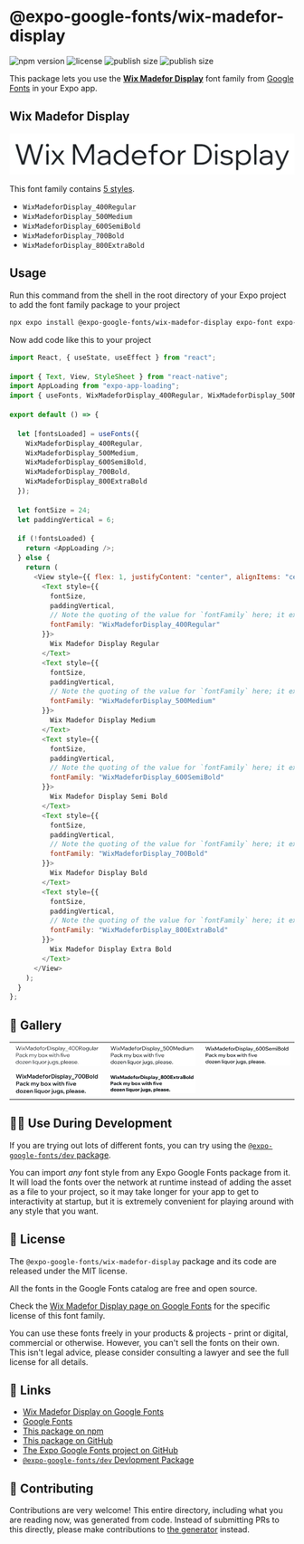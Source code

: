# @expo-google-fonts/wix-madefor-display

![npm version](https://flat.badgen.net/npm/v/@expo-google-fonts/wix-madefor-display)
![license](https://flat.badgen.net/github/license/expo/google-fonts)
![publish size](https://flat.badgen.net/packagephobia/install/@expo-google-fonts/wix-madefor-display)
![publish size](https://flat.badgen.net/packagephobia/publish/@expo-google-fonts/wix-madefor-display)

This package lets you use the [**Wix Madefor Display**](https://fonts.google.com/specimen/Wix+Madefor+Display) font family from [Google Fonts](https://fonts.google.com/) in your Expo app.

## Wix Madefor Display

![Wix Madefor Display](./font-family.png)

This font family contains [5 styles](#-gallery).

- `WixMadeforDisplay_400Regular`
- `WixMadeforDisplay_500Medium`
- `WixMadeforDisplay_600SemiBold`
- `WixMadeforDisplay_700Bold`
- `WixMadeforDisplay_800ExtraBold`

## Usage

Run this command from the shell in the root directory of your Expo project to add the font family package to your project

```sh
npx expo install @expo-google-fonts/wix-madefor-display expo-font expo-app-loading
```

Now add code like this to your project

```js
import React, { useState, useEffect } from "react";

import { Text, View, StyleSheet } from "react-native";
import AppLoading from "expo-app-loading";
import { useFonts, WixMadeforDisplay_400Regular, WixMadeforDisplay_500Medium, WixMadeforDisplay_600SemiBold, WixMadeforDisplay_700Bold, WixMadeforDisplay_800ExtraBold } from '@expo-google-fonts/wix-madefor-display';

export default () => {

  let [fontsLoaded] = useFonts({
    WixMadeforDisplay_400Regular, 
    WixMadeforDisplay_500Medium, 
    WixMadeforDisplay_600SemiBold, 
    WixMadeforDisplay_700Bold, 
    WixMadeforDisplay_800ExtraBold
  });

  let fontSize = 24;
  let paddingVertical = 6;

  if (!fontsLoaded) {
    return <AppLoading />;
  } else {
    return (
      <View style={{ flex: 1, justifyContent: "center", alignItems: "center" }}>
        <Text style={{
          fontSize,
          paddingVertical,
          // Note the quoting of the value for `fontFamily` here; it expects a string!
          fontFamily: "WixMadeforDisplay_400Regular"
        }}>
          Wix Madefor Display Regular
        </Text>
        <Text style={{
          fontSize,
          paddingVertical,
          // Note the quoting of the value for `fontFamily` here; it expects a string!
          fontFamily: "WixMadeforDisplay_500Medium"
        }}>
          Wix Madefor Display Medium
        </Text>
        <Text style={{
          fontSize,
          paddingVertical,
          // Note the quoting of the value for `fontFamily` here; it expects a string!
          fontFamily: "WixMadeforDisplay_600SemiBold"
        }}>
          Wix Madefor Display Semi Bold
        </Text>
        <Text style={{
          fontSize,
          paddingVertical,
          // Note the quoting of the value for `fontFamily` here; it expects a string!
          fontFamily: "WixMadeforDisplay_700Bold"
        }}>
          Wix Madefor Display Bold
        </Text>
        <Text style={{
          fontSize,
          paddingVertical,
          // Note the quoting of the value for `fontFamily` here; it expects a string!
          fontFamily: "WixMadeforDisplay_800ExtraBold"
        }}>
          Wix Madefor Display Extra Bold
        </Text>
      </View>
    );
  }
};
```

## 🔡 Gallery


||||
|-|-|-|
|![WixMadeforDisplay_400Regular](./WixMadeforDisplay_400Regular.ttf.png)|![WixMadeforDisplay_500Medium](./WixMadeforDisplay_500Medium.ttf.png)|![WixMadeforDisplay_600SemiBold](./WixMadeforDisplay_600SemiBold.ttf.png)||
|![WixMadeforDisplay_700Bold](./WixMadeforDisplay_700Bold.ttf.png)|![WixMadeforDisplay_800ExtraBold](./WixMadeforDisplay_800ExtraBold.ttf.png)|||


## 👩‍💻 Use During Development

If you are trying out lots of different fonts, you can try using the [`@expo-google-fonts/dev` package](https://github.com/expo/google-fonts/tree/master/font-packages/dev#readme).

You can import _any_ font style from any Expo Google Fonts package from it. It will load the fonts over the network at runtime instead of adding the asset as a file to your project, so it may take longer for your app to get to interactivity at startup, but it is extremely convenient for playing around with any style that you want.


## 📖 License

The `@expo-google-fonts/wix-madefor-display` package and its code are released under the MIT license.

All the fonts in the Google Fonts catalog are free and open source.

Check the [Wix Madefor Display page on Google Fonts](https://fonts.google.com/specimen/Wix+Madefor+Display) for the specific license of this font family.

You can use these fonts freely in your products & projects - print or digital, commercial or otherwise. However, you can't sell the fonts on their own. This isn't legal advice, please consider consulting a lawyer and see the full license for all details.

## 🔗 Links

- [Wix Madefor Display on Google Fonts](https://fonts.google.com/specimen/Wix+Madefor+Display)
- [Google Fonts](https://fonts.google.com/)
- [This package on npm](https://www.npmjs.com/package/@expo-google-fonts/wix-madefor-display)
- [This package on GitHub](https://github.com/expo/google-fonts/tree/master/font-packages/wix-madefor-display)
- [The Expo Google Fonts project on GitHub](https://github.com/expo/google-fonts)
- [`@expo-google-fonts/dev` Devlopment Package](https://github.com/expo/google-fonts/tree/master/font-packages/dev)

## 🤝 Contributing

Contributions are very welcome! This entire directory, including what you are reading now, was generated from code. Instead of submitting PRs to this directly, please make contributions to [the generator](https://github.com/expo/google-fonts/tree/master/packages/generator) instead.

